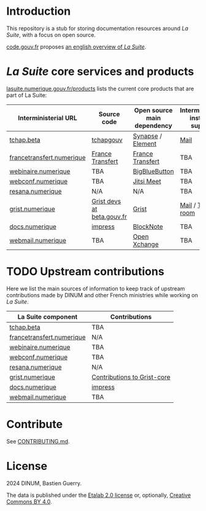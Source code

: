 # Introduction

This repository is a stub for storing documentation resources around *La Suite*, with a focus on open source.

[code.gouv.fr](https://code.gouv.fr) proposes [an english overview of *La Suite*](https://code.gouv.fr/en/lasuite/).

# *La Suite* core services and products

[lasuite.numerique.gouv.fr/products](https://lasuite.numerique.gouv.fr/products)
lists the current core products that are part of La Suite:

| Interministerial URL                                                   | Source code                                                                                                          | Open source main dependency                                                                             | Interministerial instance support                                                                                                                                                                                                             | User doc                                    | Dev doc                                                                       |
|------------------------------------------------------------------------|----------------------------------------------------------------------------------------------------------------------|---------------------------------------------------------------------------------------------------------|-----------------------------------------------------------------------------------------------------------------------------------------------------------------------------------------------------------------------------------------------|---------------------------------------------|-------------------------------------------------------------------------------|
| [tchap.beta](https://tchap.beta.gouv.fr)                               | [tchapgouv](https://code.gouv.fr/sources/#/repos?q=tchap&group=https%3A%2F%2Fgithub.com%2Ftchapgouv)                 | [Synapse](https://github.com/matrix-org/synapse) / [Element](https://github.com/element-hq/element-web) | [Mail](mailto:support@tchap.beta.gouv.fr)                                                                                                                                                                                                     |                                             |                                                                               |
| [francetransfert.numerique](https://francetransfert.numerique.gouv.fr) | [France Transfert](https://code.gouv.fr/sources/#/repos?q=france+transfert)                                          | [France Transfert](https://code.gouv.fr/sources/#/repos?q=france+transfert)                             | TBA                                                                                                                                                                                                                                           |                                             |                                                                               |
| [webinaire.numerique](https://webinaire.numerique.gouv.fr)             | TBA                                                                                                                  | [BigBlueButton](https://code.gouv.fr/sill/detail?name=BigBlueButton)                                    | TBA                                                                                                                                                                                                                                           |                                             |                                                                               |
| [webconf.numerique](https://webconf.numerique.gouv.fr)                 | TBA                                                                                                                  | [Jitsi Meet](https://code.gouv.fr/sill/detail?name=Jitsi%20Meet)                                        | TBA                                                                                                                                                                                                                                           |                                             |                                                                               |
| [resana.numerique](https://resana.numerique.gouv.fr)                   | N/A                                                                                                                  | N/A                                                                                                     | TBA                                                                                                                                                                                                                                           |                                             |                                                                               |
| [grist.numerique](https://grist.numerique.gouv.fr)                     | [Grist devs at beta.gouv.fr](https://code.gouv.fr/sources/#/repos?q=grist&group=https%3A%2F%2Fgithub.com%2Fbetagouv) | [Grist](https://code.gouv.fr/sill/detail?name=Grist)                                                    | [Mail](mailto:contact@grist.numerique.gouv.fr) / [Tchap room](https://tchap.gouv.fr/#/room/!TLRWBCVNfbjgrNKmox:agent.dinum.tchap.gouv.fr?via=agent.dinum.tchap.gouv.fr&via=agent.dev-durable.tchap.gouv.fr&via=agent.interieur.tchap.gouv.fr) | [Website](https://support.getgrist.com/fr/) | [Doc folder](https://github.com/gristlabs/grist-core/tree/main/documentation) |
| [docs.numerique](https://docs.numerique.gouv.fr)                       | [impress](https://github.com/numerique-gouv/impress)                                                                 | [BlockNote](https://github.com/TypeCellOS/BlockNote)                                                    | TBA                                                                                                                                                                                                                                           |                                             |                                                                               |
| [webmail.numerique](https://webmail.numerique.gouv.fr)                 | TBA                                                                                                                  | [Open Xchange](https://github.com/open-xchange)                                                         | TBA                                                                                                                                                                                                                                           |                                             |                                                                               |
	
# TODO Upstream contributions

Here we list the main sources of information to keep track of upstream contributions made by DINUM and other French ministries while working on *La Suite*.

| La Suite component                                                     | Contributions                                                                                            |
|------------------------------------------------------------------------|----------------------------------------------------------------------------------------------------------|
| [tchap.beta](https://tchap.beta.gouv.fr)                               | TBA                                                                                                      |
| [francetransfert.numerique](https://francetransfert.numerique.gouv.fr) | N/A                                                                                                      |
| [webinaire.numerique](https://webinaire.numerique.gouv.fr)             | TBA                                                                                                      |
| [webconf.numerique](https://webconf.numerique.gouv.fr)                 | TBA                                                                                                      |
| [resana.numerique](https://resana.numerique.gouv.fr)                   | N/A                                                                                                      |
| [grist.numerique](https://grist.numerique.gouv.fr)                     | [Contributions to Grist-core](https://github.com/gristlabs/grist-core/issues?q=is%3Aissue+label%3Aanct+) |
| [docs.numerique](https://docs.numerique.gouv.fr)                       | [impress](https://github.com/numerique-gouv/impress)                                                     |
| [webmail.numerique](https://webmail.numerique.gouv.fr)                 | TBA                                                                                                      |


# Contribute

See [CONTRIBUTING.md](CONTRIBUTING.md).

# License

2024 DINUM, Bastien Guerry.

The data is published under the [Etalab 2.0 license](LICENSES/LICENSE.Etalab-2.0.md) or, optionally, [Creative Commons BY 4.0](https://creativecommons.org/licenses/by/4.0/deed.fr).
